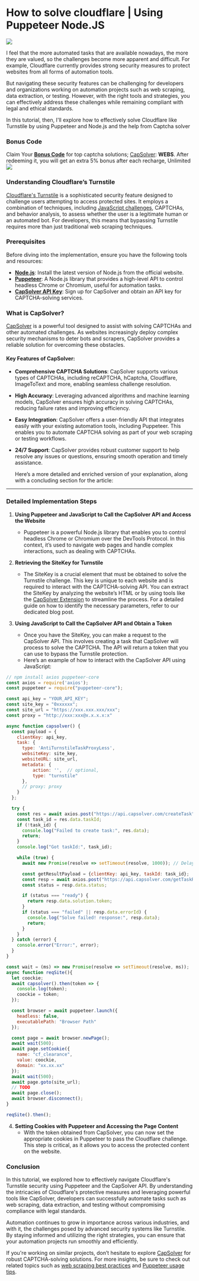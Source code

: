 # How to solve cloudflare | Using Puppeteer Node.JS

![](https://assets.capsolver.com/prod/images/post/2024-08-21/bf6ef607-efde-4119-af8d-78846bbac354.png)

I feel that the more automated tasks that are available nowadays, the more they are valued, so the challenges become more apparent and difficult. For example, Cloudflare currently provides strong security measures to protect websites from all forms of automation tools.

But navigating these security features can be challenging for developers and organizations working on automation projects such as web scraping, data extraction, or testing. However, with the right tools and strategies, you can effectively address these challenges while remaining compliant with legal and ethical standards.

In this tutorial, then, I'll explore how to effectively solve Cloudflare like Turnstile by using Puppeteer and Node.js and the help from Captcha solver


### Bonus Code

Claim Your   <u>**Bonus Code**</u> for top captcha solutions; [CapSolver](https://www.capsolver.com/?utm_source=official&utm_medium=blog&utm_campaign=cloudflarenodejs): **WEBS**. After redeeming it, you will get an extra 5% bonus after each recharge, Unlimited
 ![](https://assets.capsolver.com/prod/images/post/2024-03-29/fbc29472-886c-45b2-9eb2-2b307f6d9700.png)


### Understanding Cloudflare’s Turnstile

[Cloudflare's Turnstile](https://www.cloudflare.com/products/turnstile/) is a sophisticated security feature designed to challenge users attempting to access protected sites. It employs a combination of techniques, including [JavaScript challenges](https://developers.cloudflare.com/turnstile/get-started/javascript/), CAPTCHAs, and behavior analysis, to assess whether the user is a legitimate human or an automated bot. For developers, this means that bypassing Turnstile requires more than just traditional web scraping techniques.



### Prerequisites

Before diving into the implementation, ensure you have the following tools and resources:

- **[Node.js](https://nodejs.org/)**: Install the latest version of Node.js from the official website.
- **[Puppeteer](https://pptr.dev/)**: A Node.js library that provides a high-level API to control headless Chrome or Chromium, useful for automation tasks.
- **[CapSolver API Key](https://www.capsolver.com/?utm_source=official&utm_medium=blog&utm_campaign=cloudflarenodejs)**: Sign up for CapSolver and obtain an API key for CAPTCHA-solving services.

### What is CapSolver?

[CapSolver](https://www.capsolver.com/?utm_source=official&utm_medium=blog&utm_campaign=cloudflarenodejs) is a powerful tool designed to assist with solving CAPTCHAs and other automated challenges. As websites increasingly deploy complex security mechanisms to deter bots and scrapers, CapSolver provides a reliable solution for overcoming these obstacles.

#### Key Features of CapSolver:

- **Comprehensive CAPTCHA Solutions**: CapSolver supports various types of CAPTCHAs, including reCAPTCHA, hCaptcha, Cloudflare, ImageToText and more, enabling seamless challenge resolution.
- **High Accuracy**: Leveraging advanced algorithms and machine learning models, CapSolver ensures high accuracy in solving CAPTCHAs, reducing failure rates and improving efficiency.
- **Easy Integration**: CapSolver offers a user-friendly API that integrates easily with your existing automation tools, including Puppeteer. This enables you to automate CAPTCHA solving as part of your web scraping or testing workflows.
- **24/7 Support**: CapSolver provides robust customer support to help resolve any issues or questions, ensuring smooth operation and timely assistance.

  Here’s a more detailed and enriched version of your explanation, along with a concluding section for the article:

---

### Detailed Implementation Steps

1. **Using Puppeteer and JavaScript to Call the CapSolver API and Access the Website**
   - Puppeteer is a powerful Node.js library that enables you to control headless Chrome or Chromium over the DevTools Protocol. In this context, it’s used to navigate web pages and handle complex interactions, such as dealing with CAPTCHAs.

2. **Retrieving the SiteKey for Turnstile**
   - The SiteKey is a crucial element that must be obtained to solve the Turnstile challenge. This key is unique to each website and is required to interact with the CAPTCHA-solving API. You can extract the SiteKey by analyzing the website’s HTML or by using tools like the [CapSolver Extension](https://www.capsolver.com/blog/Cloudflare/identify-cloudflare-turnstile-parameters) to streamline the process. For a detailed guide on how to identify the necessary parameters, refer to our dedicated blog post.

3. **Using JavaScript to Call the CapSolver API and Obtain a Token**
   - Once you have the SiteKey, you can make a request to the CapSolver API. This involves creating a task that CapSolver will process to solve the CAPTCHA. The API will return a token that you can use to bypass the Turnstile protection.
   - Here’s an example of how to interact with the CapSolver API using JavaScript:

```javascript
// npm install axios puppeteer-core
const axios = require('axios');
const puppeteer = require("puppeteer-core");

const api_key = "YOUR_API_KEY";
const site_key = "0xxxxxx";
const site_url = "https://xxx.xxx.xxx/xxx";
const proxy = "http://xxx:xxx@x.x.x.x:x"

async function capsolver() {
  const payload = {
    clientKey: api_key,
    task: {
      type: 'AntiTurnstileTaskProxyLess',
      websiteKey: site_key,
      websiteURL: site_url,
      metadata: {
          action: '',  // optional,
          type: "turnstile"
      },
      // proxy: proxy
    }
  };

  try {
    const res = await axios.post("https://api.capsolver.com/createTask", payload);
    const task_id = res.data.taskId;
    if (!task_id) {
      console.log("Failed to create task:", res.data);
      return;
    }
    console.log("Got taskId:", task_id);

    while (true) {
      await new Promise(resolve => setTimeout(resolve, 1000)); // Delay for 1 second

      const getResultPayload = {clientKey: api_key, taskId: task_id};
      const resp = await axios.post("https://api.capsolver.com/getTaskResult", getResultPayload);
      const status = resp.data.status;

      if (status === "ready") {
        return resp.data.solution.token;
      }
      if (status === "failed" || resp.data.errorId) {
        console.log("Solve failed! response:", resp.data);
        return;
      }
    }
  } catch (error) {
    console.error("Error:", error);
  }
}

const wait = (ms) => new Promise(resolve => setTimeout(resolve, ms));
async function reqSite(){
  let coockie;
  await capsolver().then(token => {
    console.log(token);
    coockie = token;
  });

  const browser = await puppeteer.launch({
    headless: false,
    executablePath: "Browser Path"
  });

  const page = await browser.newPage();
  await wait(500);
  await page.setCookie({
    name: "cf_clearance",
    value: coockie,
    domain: "xx.xx.xx"
  });
  await wait(500);
  await page.goto(site_url);
  // TODO
  await page.close();
  await browser.disconnect();
}

reqSite().then();
```

4. **Setting Cookies with Puppeteer and Accessing the Page Content**
   - With the token obtained from CapSolver, you can now set the appropriate cookies in Puppeteer to pass the Cloudflare challenge. This step is critical, as it allows you to access the protected content on the website.

### Conclusion

In this tutorial, we explored how to effectively navigate Cloudflare's Turnstile security using Puppeteer and the CapSolver API. By understanding the intricacies of Cloudflare's protective measures and leveraging powerful tools like CapSolver, developers can successfully automate tasks such as web scraping, data extraction, and testing without compromising compliance with legal standards.

Automation continues to grow in importance across various industries, and with it, the challenges posed by advanced security systems like Turnstile. By staying informed and utilizing the right strategies, you can ensure that your automation projects run smoothly and efficiently.

If you're working on similar projects, don’t hesitate to explore [CapSolver](https://www.capsolver.com/?utm_source=official&utm_medium=blog&utm_campaign=cloudflarenodejs) for robust CAPTCHA-solving solutions. For more insights, be sure to check out related topics such as [web scraping best practices](https://www.scrapingbee.com/blog/web-scraping-best-practices/) and [Puppeteer usage tips](https://pptr.dev/).


